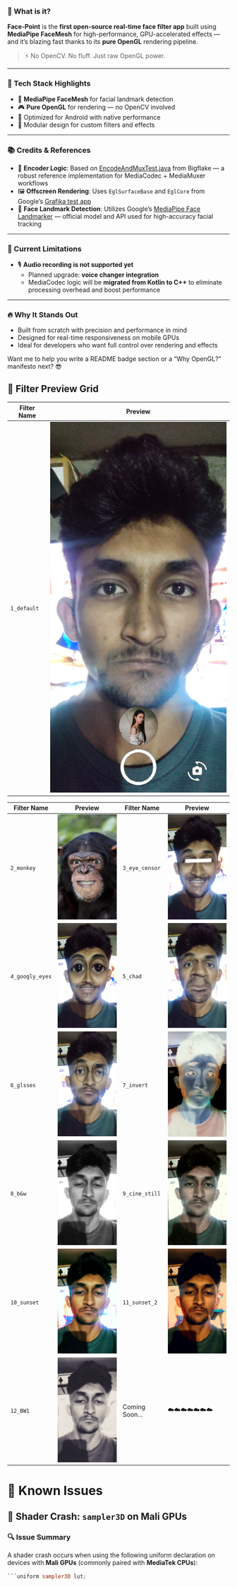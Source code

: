 ### 🎯 What is it?

**Face-Point** is the **first open-source real-time face filter app** built using **MediaPipe FaceMesh** for high-performance, GPU-accelerated effects — and it’s blazing fast thanks to its **pure OpenGL** rendering pipeline.

> ⚡ No OpenCV. No fluff. Just raw OpenGL power.

---

### 🧵 Tech Stack Highlights

- 🧠 **MediaPipe FaceMesh** for facial landmark detection
- 🎮 **Pure OpenGL** for rendering — no OpenCV involved
- 📱 Optimized for Android with native performance
- 🧩 Modular design for custom filters and effects

---

### 📚 Credits & References

- 🎥 **Encoder Logic**: Based on [EncodeAndMuxTest.java](https://bigflake.com/mediacodec/EncodeAndMuxTest.java.txt) from Bigflake — a robust reference implementation for MediaCodec + MediaMuxer workflows
- 🖼️ **Offscreen Rendering**: Uses `EglSurfaceBase` and `EglCore` from Google’s [Grafika test app](https://github.com/google/grafika)
- 🧠 **Face Landmark Detection**: Utilizes Google’s [MediaPipe Face Landmarker](https://ai.google.dev/edge/mediapipe/solutions/vision/face_landmarker/android) — official model and API used for high-accuracy facial tracking

---

### 🚫 Current Limitations

- 🎙️ **Audio recording is not supported yet**
  - Planned upgrade: **voice changer integration**
  - MediaCodec logic will be **migrated from Kotlin to C++** to eliminate processing overhead and boost performance

---

### 🔥 Why It Stands Out

- Built from scratch with precision and performance in mind
- Designed for real-time responsiveness on mobile GPUs
- Ideal for developers who want full control over rendering and effects

Want me to help you write a README badge section or a “Why OpenGL?” manifesto next? 😎

## 🎨 Filter Preview Grid

| Filter Name | Preview                        |
| ----------- | ------------------------------ |
| `1_default` | ![](./screenshots/1_default.png) |

| Filter Name     | Preview                            | Filter Name    | Preview                           |
| --------------- | ---------------------------------- | -------------- | --------------------------------- |
| `2_monkey`      | ![](./screenshots/2_monkey.png)      | `3_eye_censor` | ![](./screenshots/3_eye_censor.png) |
| `4_googly_eyes` | ![](./screenshots/4_googly_eyes.png) | `5_chad`       | ![](./screenshots/5_chad.png)       |
| `6_glsses`      | ![](./screenshots/6_glsses.png)      | `7_invert`     | ![](./screenshots/7_invert.png)     |
| `8_b&w`         | ![](./screenshots/8_b&w.png)         | `9_cine_still` | ![](./screenshots/9_cine_still.png) |
| `10_sunset`     | ![](./screenshots/10_sunset.png)     | `11_sunset_2`  | ![](./screenshots/11_sunset_2.png)  |
| `12_BW1`        | ![](./screenshots/12_BW1.png)        | Coming Soon... | ☁️☁️☁️☁️☁️☁️☁️                    |

# 🐞 Known Issues

## 🧨 Shader Crash: `sampler3D` on Mali GPUs

### 🔍 Issue Summary

A shader crash occurs when using the following uniform declaration on devices with **Mali GPUs** (commonly paired with **MediaTek CPUs**):

```glsl
```uniform sampler3D lut;
